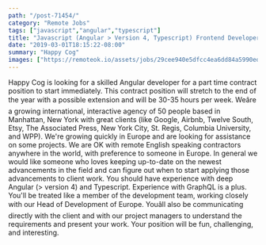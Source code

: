 ```yaml
---
path: "/post-71454/"
category: "Remote Jobs"
tags: ["javascript","angular","typescript"]
title: "Javascript (Angular > Version 4, Typescript) Frontend Developer"
date: "2019-03-01T18:15:22-08:00"
summary: "Happy Cog"
images: ["https://remoteok.io/assets/jobs/29cee940e5dfcc4ea6dd84a5990ed3511551471322.png"]
---
```


Happy Cog is looking for a skilled Angular developer for a part time contract position to start immediately. This contract position will stretch to the end of the year with a possible extension and will be 30-35 hours per week. Weâre a growing international, interactive agency of 50 people based in Manhattan, New York with great clients (like Google, Airbnb, Twelve South, Etsy, The Associated Press, New York City, St. Regis, Columbia University, and WPP). We're growing quickly in Europe and are looking for assistance on some projects. We are OK with remote English speaking contractors anywhere in the world, with preference to someone in Europe. In general we would like someone who loves keeping up-to-date on the newest advancements in the field and can figure out when to start applying those advancements to client work. You should have experience with deep Angular (> version 4) and Typescript. Experience with GraphQL is a plus. You'll be treated like a member of the development team, working closely with our Head of Development of Europe. Youâll also be communicating directly with the client and with our project managers to understand the requirements and present your work. Your position will be fun, challenging, and interesting.
